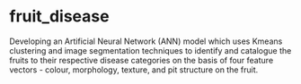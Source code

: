 # fruit_disease

Developing an Artificial Neural Network (ANN) model which uses Kmeans clustering and image segmentation techniques to identify and catalogue the fruits to their respective disease categories on the basis of four feature vectors - colour, morphology, texture, and pit structure on the fruit.
